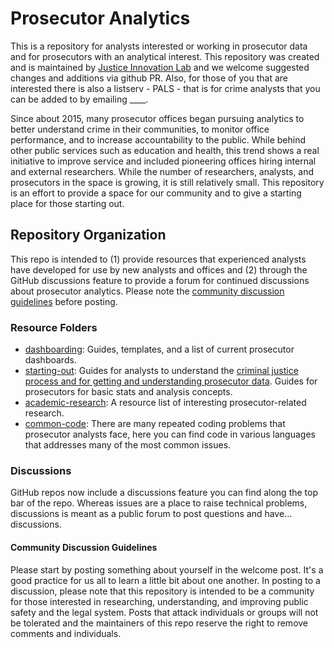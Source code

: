# Prosecutor Analytics

This is a repository for analysts interested or working in prosecutor data and 
for prosecutors with an analytical interest. This repository was created and is 
maintained by [Justice Innovation Lab](https://https://www.justiceinnovationlab.org/) and we welcome suggested 
changes and additions via github PR. Also, for those of you that are interested
there is also a listserv - PALS - that is for crime analysts that you can be 
added to by emailing ____.

Since about 2015, many prosecutor offices began pursuing analytics to better 
understand crime in their communities, to monitor office performance, and to 
increase accountability to the public. While behind other public services such 
as education and health, this trend shows a real initiative to improve service
and included pioneering offices hiring internal and external researchers. While
the number of researchers, analysts, and prosecutors in the space is growing, it
is still relatively small. This repository is an effort to provide a space for 
our community and to give a starting place for those starting out.

## Repository Organization
This repo is intended to (1) provide resources that experienced analysts have 
developed for use by new analysts and offices and (2) through the GitHub 
discussions feature to provide a forum for continued discussions about 
prosecutor analytics. Please note the [community discussion guidelines](#community-discussion-guidelines) before
posting.

### Resource Folders

- [dashboarding](https://github.com/Justice-Innovation-Lab/prosecutor-analytics/tree/main/dashboarding): Guides, templates, and a list of current prosecutor 
    dashboards.
- [starting-out](https://github.com/Justice-Innovation-Lab/prosecutor-analytics/tree/main/starting-out): Guides for analysts to understand the [criminal justice 
    process and for getting and understanding prosecutor data](https://github.com/Justice-Innovation-Lab/prosecutor-analytics/tree/main/starting-out/criminal_justice_explainer). Guides for 
    prosecutors for basic stats and analysis concepts.
- [academic-research](https://github.com/Justice-Innovation-Lab/prosecutor-analytics/tree/main/academic-research): A resource list of interesting prosecutor-related 
    research.
- [common-code](https://github.com/Justice-Innovation-Lab/prosecutor-analytics/tree/main/common-code): There are many repeated coding problems that prosecutor
    analysts face, here you can find code in various languages that addresses
    many of the most common issues.

### Discussions
GitHub repos now include a discussions feature you can find along the top bar
of the repo. Whereas issues are a place to raise technical problems, discussions
is meant as a public forum to post questions and have... discussions.

#### Community Discussion Guidelines

Please start by posting something about yourself in the welcome post. It's a 
good practice for us all to learn a little bit about one another. In posting to
a discussion, please note that this repository is intended to be a community for
those interested in researching, understanding, and improving public safety and
the legal system. Posts that attack individuals or groups will not be tolerated
and the maintainers of this repo reserve the right to remove comments and 
individuals.

